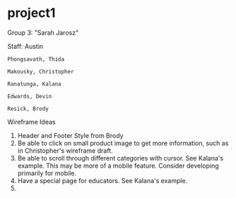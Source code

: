 # project1

Group 3: "Sarah Jarosz"

Staff: Austin

    Phongsavath, Thida

    Makousky, Christopher

    Ranatunga, Kalana

    Edwards, Devin

    Resick, Brody

Wireframe Ideas
1. Header and Footer Style from Brody
2. Be able to click on small product image to get more information, such as in Christopher's wireframe draft.
3. Be able to scroll through different categories with cursor. See Kalana's example. This may be more of a mobile feature. Consider developing primarily for mobile.
4. Have a special page for educators. See Kalana's example.
5. 